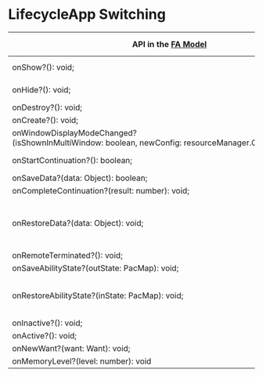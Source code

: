 # LifecycleApp Switching

<!--Kit: Ability Kit-->
<!--Subsystem: Ability-->
<!--Owner: @wkljy-->
<!--Designer: @li-weifeng2024-->
<!--Tester: @lixueqing513-->
<!--Adviser: @huipeizi-->

| API in the [FA Model](ability-terminology.md#fa-model)| Corresponding .d.ts File in the [Stage Model](ability-terminology.md#stage-model)| Corresponding API in the Stage Model|
| -------- | -------- | -------- |
| onShow?():&nbsp;void; | \@ohos.window.d.ts | [on(eventType:&nbsp;'windowStageEvent',&nbsp;callback:&nbsp;Callback&lt;WindowStageEventType&gt;):&nbsp;void;](../reference/apis-arkui/arkts-apis-window-WindowStage.md#onwindowstageevent9)<br>Listens for SHOWN, indicating a switching to the foreground.|
| onHide?():&nbsp;void; | \@ohos.window.d.ts | [on(eventType:&nbsp;'windowStageEvent',&nbsp;callback:&nbsp;Callback&lt;WindowStageEventType&gt;):&nbsp;void;](../reference/apis-arkui/arkts-apis-window-WindowStage.md#onwindowstageevent9)<br>Listens for HIDDEN, indicating a switching to the background.|
| onDestroy?():&nbsp;void; | \@ohos.app.ability.UIAbility.d.ts | [onDestroy():&nbsp;void;](../reference/apis-ability-kit/js-apis-app-ability-uiAbility.md#ondestroy) |
| onCreate?():&nbsp;void; | \@ohos.app.ability.UIAbility.d.ts | [onCreate(want:&nbsp;Want,&nbsp;launchParam:&nbsp;AbilityConstant.LaunchParam):&nbsp;void;](../reference/apis-ability-kit/js-apis-app-ability-uiAbility.md#oncreate) |
| onWindowDisplayModeChanged?(isShownInMultiWindow:&nbsp;boolean,&nbsp;newConfig:&nbsp;resourceManager.Configuration):&nbsp;void; | There is no corresponding API in the stage model.| No corresponding API is provided.|
| onStartContinuation?():&nbsp;boolean; | There is no corresponding API in the stage model.| In the stage model, an application does not need to detect whether the continuation is successful (detected when the application initiates the continuation request). Therefore, the **onStartContinuation()** callback is deprecated.|
| onSaveData?(data:&nbsp;Object):&nbsp;boolean; | \@ohos.app.ability.UIAbility.d.ts | [onContinue(wantParam: Record&lt;string, Object&gt;):&nbsp;AbilityConstant.OnContinueResult;](../reference/apis-ability-kit/js-apis-app-ability-uiAbility.md#oncontinue) |
| onCompleteContinuation?(result:&nbsp;number):&nbsp;void; | application\ContinueCallback.d.ts | [onContinueDone(result:&nbsp;number):&nbsp;void;](../reference/apis-ability-kit/js-apis-inner-application-continueCallback-sys.md#continuecallbackoncontinuedone) |
| onRestoreData?(data:&nbsp;Object):&nbsp;void; | \@ohos.app.ability.UIAbility.d.ts | [onCreate(want:&nbsp;Want,&nbsp;launchParam:&nbsp;AbilityConstant.LaunchParam):&nbsp;void;](../reference/apis-ability-kit/js-apis-app-ability-uiAbility.md#oncreate)<br>[onNewWant(want:&nbsp;Want,&nbsp;launchParam:&nbsp;AbilityConstant.LaunchParam):&nbsp;void;](../reference/apis-ability-kit/js-apis-app-ability-uiAbility.md#onnewwant)<br>In multiton or singleton mode, the target ability completes data restoration in the **onCreate()** callback. In the callback, **launchParam.launchReason** is used to determine whether it is a continuation-based launch scenario. If it is, the data saved before continuation can be obtained from the **want** parameter.|
| onRemoteTerminated?():&nbsp;void; | application\ContinueCallback.d.ts | [onContinueDone(result:&nbsp;number):&nbsp;void;](../reference/apis-ability-kit/js-apis-inner-application-continueCallback-sys.md#continuecallbackoncontinuedone) |
| onSaveAbilityState?(outState:&nbsp;PacMap):&nbsp;void; | \@ohos.app.ability.UIAbility.d.ts | [onSaveState(reason:&nbsp;AbilityConstant.StateType,&nbsp;wantParam&nbsp;:&nbsp;Record&lt;string,&nbsp;Object&gt;):&nbsp;AbilityConstant.OnSaveResult;](../reference/apis-ability-kit/js-apis-app-ability-uiAbility.md#onsavestate) |
| onRestoreAbilityState?(inState:&nbsp;PacMap):&nbsp;void; | \@ohos.app.ability.UIAbility.d.ts | [onCreate(want:&nbsp;Want,&nbsp;launchParam:&nbsp;AbilityConstant.LaunchParam):&nbsp;void;](../reference/apis-ability-kit/js-apis-app-ability-uiAbility.md#oncreate)<br>After an application is restarted, the **onCreate()** callback is triggered. In the callback, **launchParam.launchReason** is used to determine whether it is a self-recovery scenario. If it is, the data saved before the restart can be obtained from the **want** parameter.|
| onInactive?():&nbsp;void; | \@ohos.app.ability.UIAbility.d.ts | [onBackground():&nbsp;void;](../reference/apis-ability-kit/js-apis-app-ability-uiAbility.md#onbackground) |
| onActive?():&nbsp;void; | \@ohos.app.ability.UIAbility.d.ts | [onForeground():&nbsp;void;](../reference/apis-ability-kit/js-apis-app-ability-uiAbility.md#onforeground) |
| onNewWant?(want:&nbsp;Want):&nbsp;void; | \@ohos.app.ability.UIAbility.d.ts | [onNewWant(want:&nbsp;Want,&nbsp;launchParam:&nbsp;AbilityConstant.LaunchParam):&nbsp;void;](../reference/apis-ability-kit/js-apis-app-ability-uiAbility.md#onnewwant) |
| onMemoryLevel?(level:&nbsp;number):&nbsp;void | \@ohos.app.ability.UIAbility.d.ts | [onMemoryLevel(level:&nbsp;AbilityConstant.MemoryLevel):&nbsp;void;](../reference/apis-ability-kit/js-apis-app-ability-ability.md#abilityonmemorylevel) |
